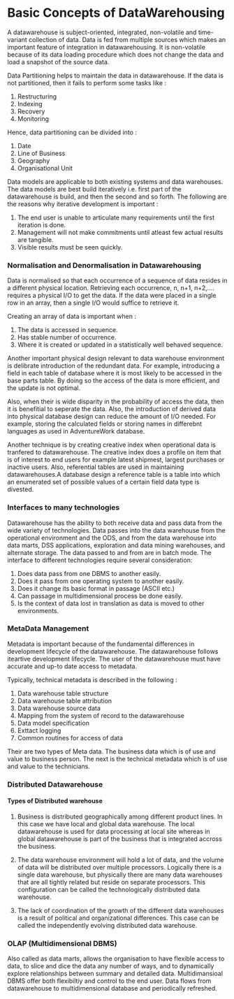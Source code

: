 # Basic Concepts of DataWarehousing

A datawarehouse is subject-oriented, integrated, non-volatile and time-variant collection of data. Data is fed from multiple sources which 
makes an important feature of integration in datawarehousing. It is non-volatile because of its data loading procedure which does not change 
the data and load a snapshot of the source data.

Data Partitioning helps to maintain the data in datawarehouse. If the data is not partitioned, then it fails to perform some tasks like :

1. Restructuring
2. Indexing
3. Recovery
4. Monitoring


Hence, data partitioning can be divided into :
1. Date
2. Line of Business
3. Geography
4. Organisational Unit
 

Data models are applicable to both existing systems and data warehouses. The data models are best build iteratively i.e. first part of the datawarehouse is build,
and then the second and so forth. The following are the reasons why iterative development is important :
1. The end user is unable to articulate many requirements until the first iteration is done.
2. Management will not make commitments until atleast few actual results are tangible.
3. Visible results must be seen quickly.


### Normalisation and Denormalisation in Datawarehousing

Data is normalised so that each occurrence of a sequence of data resides in a different physical location. Retrieving each occurrence, n, n+1, n+2,....
requires a physical I/O to get the data. If the data were placed in a single row in an array, then a single I/O would suffice to retrieve it.

Creating an array of data is important when :
1. The data is accessed in sequence.
2. Has stable number of occurrence.
3. Where it is created or updated in a statistically well behaved sequence.

Another important physical design relevant to data warehouse environment is delibrate introduction of the redundant data. For example, introducing a field in 
each table of database where it is most likely to be accessed in the base parts table. By doing so the access of the data is more efficient, and the update is 
not optimal. 

Also, when their is wide disparity in the probability of access the data, then it is benefitial to seperate the data. Also, the introduction of derived data into 
physical database design can reduce the amount of I/O needed. For example, storing the calculated fields or storing names in differebnt languages as used in AdventureWork
database.

Another technique is by creating creative index when operational data is tranfered to datawarehouse. The creative index does a profile on item that is of interest
to end users for example latest shipmest, largest purchases or inactive users. Also, referential tables are used in maintaining datawarehouses.A database design a reference 
table is a table into which an enumerated set of possible values of a certain field data type is divested.



### Interfaces to many technologies

Datawarehouse has the ability to both receive data and pass data from the wide variety of technologies. Data passes into the data warehouse from the operational environment and
the ODS, and from the data warehouse into data marts, DSS applications, exploration and data mining warehouses, and alternate storage. The data passed to and from
are in batch mode. The interface to different technologies require several consideration:
1. Does data pass from one DBMS to another easily.
2. Does it pass from one operating system to another easily.
3. Does it change its basic format in passage (ASCII etc.)
4. Can passage in multidimensional process be done easily.
5. Is the context of data lost in translation as data is moved to other environments.


### MetaData Management

Metadata is important because of the fundamental differences in development lifecycle of the datawarehouse. The datawarehouse follows iteartive development lifecycle. The user of the datawarehouse must have accurate and up-to date access to metadata.

Typically, technical metadata is described in the following :

1. Data warehouse table structure
2. Data warehouse table attribution
3. Data warehouse source data
4. Mapping from the system of record to the datawarehouse
5. Data model specification
6. Exttact logging
7. Common routines for access of data

Their are two types of Meta data. The business data which is of use and value to business person. The next is the technical metadata which is of use and value to the technicians.  


### Distributed Datawarehouse

#### Types of Distributed warehouse

1. Business is distributed geographically among different product lines. In this case we have local and global data warehouse. The local datawarehouse is used for data processing at local site whereas in global datawarehouse is part of the business that is integrated accross the business.

2. The data warehouse environment will hold a lot of data, and the volume of data will be distributed over multiple processors. Logically there is a single data warehouse, but physically there are many data warehouses that are all tightly related but reside on separate processors. This configuration can be called the technologically distributed data warehouse.

3. The lack of coordination of the growth of the different data warehouses is a result of political and organizational differences. This case can be called the independently evolving distributed data warehouse.


### OLAP (Multidimensional DBMS)

Also called as data marts, allows the organisation to have flexible access to data, to slice and dice the data any number of ways, and to dynamically explore relationships between summary and detailed data. Multidimansioal DBMS offer both flexibiltiy and control to the end user. Data flows from datawarehouse to multidimensional database and periodically refreshed. 














